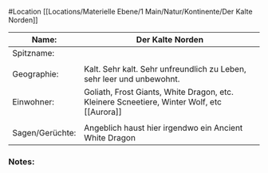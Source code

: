 #Location [[Locations/Materielle Ebene/1 Main/Natur/Kontinente/Der Kalte Norden]]

| Name:           | Der Kalte Norden                                                                                          |
| --------------- | --------------------------------------------------------------------------------------------------------- |
| Spitzname:      |                                                                                                           |
|                 |                                                                                                           |
| Geographie:     | Kalt. Sehr kalt. Sehr unfreundlich zu Leben, sehr leer und unbewohnt.                                     |
| Einwohner:      | Goliath, Frost Giants, White Dragon, etc.<br>Kleinere Scneetiere, Winter Wolf, etc<br>[[Aurora]] |
|                 |                                                                                                           |
| Sagen/Gerüchte: | Angeblich haust hier irgendwo ein Ancient White Dragon                                                    |
### Notes: